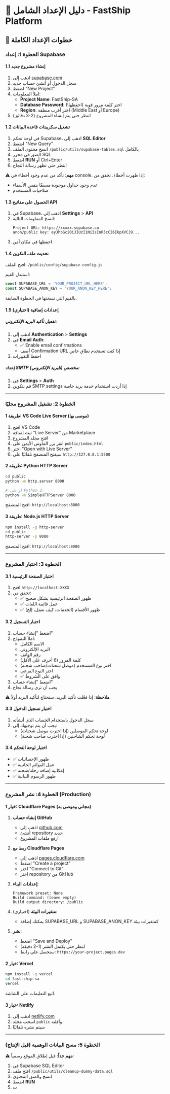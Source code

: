 # 📖 دليل الإعداد الشامل - FastShip Platform

## 🎯 خطوات الإعداد الكاملة

### الخطوة 1: إعداد Supabase

#### 1.1 إنشاء مشروع جديد
1. اذهب إلى [supabase.com](https://supabase.com)
2. سجل الدخول أو أنشئ حساب جديد
3. اضغط "New Project"
4. املأ المعلومات:
   - **Project Name**: FastShip-SA
   - **Database Password**: اختر كلمة مرور قوية (احفظها!)
   - **Region**: اختر أقرب منطقة (Middle East أو Europe)
5. انتظر حتى يتم إنشاء المشروع (2-3 دقائق)

#### 1.2 تشغيل سكريبتات قاعدة البيانات

1. في لوحة تحكم Supabase، اذهب إلى **SQL Editor**
2. اضغط "New Query"
3. انسخ محتوى الملف `/public/utils/supabase-tables.sql` بالكامل
4. الصق في محرر SQL
5. اضغط **RUN** أو Ctrl+Enter
6. انتظر حتى تظهر رسالة النجاح

⚠️ **مهم**: تأكد من عدم وجود أخطاء في console. إذا ظهرت أخطاء، تحقق من:
- عدم وجود جداول موجودة مسبقًا بنفس الأسماء
- صلاحيات المستخدم

#### 1.3 الحصول على مفاتيح API

1. في Supabase، اذهب إلى **Settings** > **API**
2. انسخ المعلومات التالية:
   ```
   Project URL: https://xxxxx.supabase.co
   anon/public key: eyJhbGciOiJIUzI1NiIsInR5cCI6IkpXVCJ9...
   ```
3. احفظها في مكان آمن

#### 1.4 تحديث ملف التكوين

افتح الملف: `/public/config/supabase-config.js`

استبدل القيم:
```javascript
const SUPABASE_URL = 'YOUR_PROJECT_URL_HERE';
const SUPABASE_ANON_KEY = 'YOUR_ANON_KEY_HERE';
```

بالقيم التي نسختها في الخطوة السابقة.

#### 1.5 إعدادات إضافية (اختياري)

##### تفعيل تأكيد البريد الإلكتروني:
1. اذهب إلى **Authentication** > **Settings**
2. في **Email Auth**:
   - ✅ Enable email confirmations
   - أضف Confirmation URL إذا كنت تستخدم نطاق خاص
3. احفظ التغييرات

##### إعداد SMTP مخصص (للبريد الإلكتروني):
1. في **Settings** > **Auth**
2. قم بتكوين SMTP settings إذا أردت استخدام خدمة بريد خاصة

---

### الخطوة 2: تشغيل المشروع محليًا

#### طريقة 1: VS Code Live Server (موصى بها)

1. افتح VS Code
2. ثبت إضافة "Live Server" من Marketplace
3. افتح مجلد المشروع
4. انقر بزر الماوس الأيمن على `public/index.html`
5. اختر "Open with Live Server"
6. سيفتح المتصفح تلقائيًا على `http://127.0.0.1:5500`

#### طريقة 2: Python HTTP Server

```bash
cd public
python -m http.server 8000

# أو على Python 2:
python -m SimpleHTTPServer 8000
```

افتح المتصفح: `http://localhost:8000`

#### طريقة 3: Node.js HTTP Server

```bash
npm install -g http-server
cd public
http-server -p 8080
```

افتح المتصفح: `http://localhost:8080`

---

### الخطوة 3: اختبار المشروع

#### 3.1 اختبار الصفحة الرئيسية
1. افتح `http://localhost:XXXX`
2. تحقق من:
   - ✅ ظهور الصفحة الرئيسية بشكل صحيح
   - ✅ عمل قائمة اللغات
   - ✅ ظهور الأقسام (الخدمات، كيف تعمل، إلخ)

#### 3.2 اختبار التسجيل
1. اضغط "إنشاء حساب"
2. املأ النموذج:
   - الاسم الكامل
   - البريد الإلكتروني
   - رقم الهاتف
   - كلمة المرور (6 أحرف على الأقل)
   - اختر نوع المستخدم (موصل شحنات/صاحب شحنة)
   - اختر النوع الفرعي
   - ✅ وافق على الشروط
3. اضغط "إنشاء حساب"
4. يجب أن ترى رسالة نجاح

⚠️ **ملاحظة**: إذا فعّلت تأكيد البريد، ستحتاج لتأكيد البريد أولاً.

#### 3.3 اختبار تسجيل الدخول
1. سجل الدخول باستخدام الحساب الذي أنشأته
2. يجب أن يتم توجيهك إلى:
   - لوحة تحكم الموصلين (إذا اخترت موصل شحنات)
   - لوحة تحكم الشاحنين (إذا اخترت صاحب شحنة)

#### 3.4 اختبار لوحة التحكم
- ✅ ظهور الإحصائيات
- ✅ عمل القوائم الجانبية
- ✅ إمكانية إضافة رحلة/شحنة
- ✅ ظهور الرسوم البيانية

---

### الخطوة 4: نشر المشروع (Production)

#### خيار 1: Cloudflare Pages (مجاني وموصى به)

1. **إنشاء حساب GitHub**
   - اذهب إلى [github.com](https://github.com)
   - أنشئ repository جديد
   - ارفع ملفات المشروع

2. **ربط مع Cloudflare Pages**
   - اذهب إلى [pages.cloudflare.com](https://pages.cloudflare.com)
   - اضغط "Create a project"
   - اختر "Connect to Git"
   - اختر repository من GitHub
   
3. **إعدادات البناء**:
   ```
   Framework preset: None
   Build command: (leave empty)
   Build output directory: /public
   ```

4. **متغيرات البيئة** (اختياري):
   - يمكنك إضافة SUPABASE_URL و SUPABASE_ANON_KEY كمتغيرات بيئة

5. **نشر**:
   - اضغط "Save and Deploy"
   - انتظر حتى يكتمل النشر (1-2 دقيقة)
   - ستحصل على رابط: `https://your-project.pages.dev`

#### خيار 2: Vercel

```bash
npm install -g vercel
cd fast-ship-sa
vercel
```

اتبع التعليمات على الشاشة.

#### خيار 3: Netlify

1. اذهب إلى [netlify.com](https://netlify.com)
2. اسحب مجلد `public` وأفلته
3. سيتم نشره تلقائيًا

---

### الخطوة 5: مسح البيانات الوهمية (قبل الإنتاج)

⚠️ **مهم جداً**: قبل إطلاق الموقع رسمياً:

1. في Supabase SQL Editor
2. افتح ملف `/public/utils/cleanup-dummy-data.sql`
3. انسخ والصق المحتوى
4. اضغط **RUN**
5. ت
